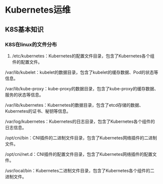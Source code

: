 # Kubernetes运维
## K8S基本知识
### K8S在linux的文件分布

1. /etc/kubernetes：Kubernetes的配置文件目录，包含了Kubernetes各个组件的配置文件。

/var/lib/kubelet：kubelet的数据目录，包含了kubelet的缓存数据、Pod的状态等信息。

/var/lib/kube-proxy：kube-proxy的数据目录，包含了kube-proxy的缓存数据、服务的状态等信息。

/var/lib/kubernetes：Kubernetes的数据目录，包含了etcd存储的数据、Kubernetes的证书、秘钥等信息。

/var/log/kubernetes：Kubernetes的日志目录，包含了Kubernetes各个组件的日志信息。

/opt/cni/bin：CNI插件的二进制文件目录，包含了Kubernetes网络插件的二进制文件。

/opt/cni/net.d：CNI插件的配置文件目录，包含了Kubernetes网络插件的配置文件。

/usr/local/bin：Kubernetes二进制文件目录，包含了Kubernetes各个组件的二进制文件。
